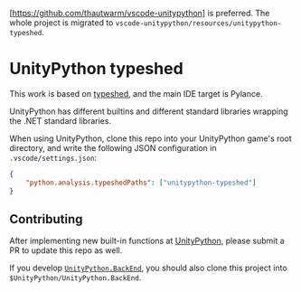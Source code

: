 [https://github.com/thautwarm/vscode-unitypython] is preferred. The whole project is migrated to `vscode-unitypython/resources/unitypython-typeshed`.


# UnityPython typeshed

This work is based on [typeshed](https://github.com/python/typeshed/), and the main IDE target is Pylance.

UnityPython has different builtins and different standard libraries wrapping the .NET standard libraries.

When using UnityPython, clone this repo into your UnityPython game's root directory, and write the following JSON configuration in `.vscode/settings.json`:

```json
{
    "python.analysis.typeshedPaths": ["unitypython-typeshed"]
}
```

## Contributing

After implementing new built-in functions at [UnityPython](https://github.com/thautwarm/Traffy.UnityPython/issues), please submit a PR to update this repo as well.

If you develop [`UnityPython.BackEnd`](https://github.com/thautwarm/Traffy.UnityPython/tree/main/UnityPython.BackEnd), you should also clone this project into `$UnityPython/UnityPython.BackEnd`.
